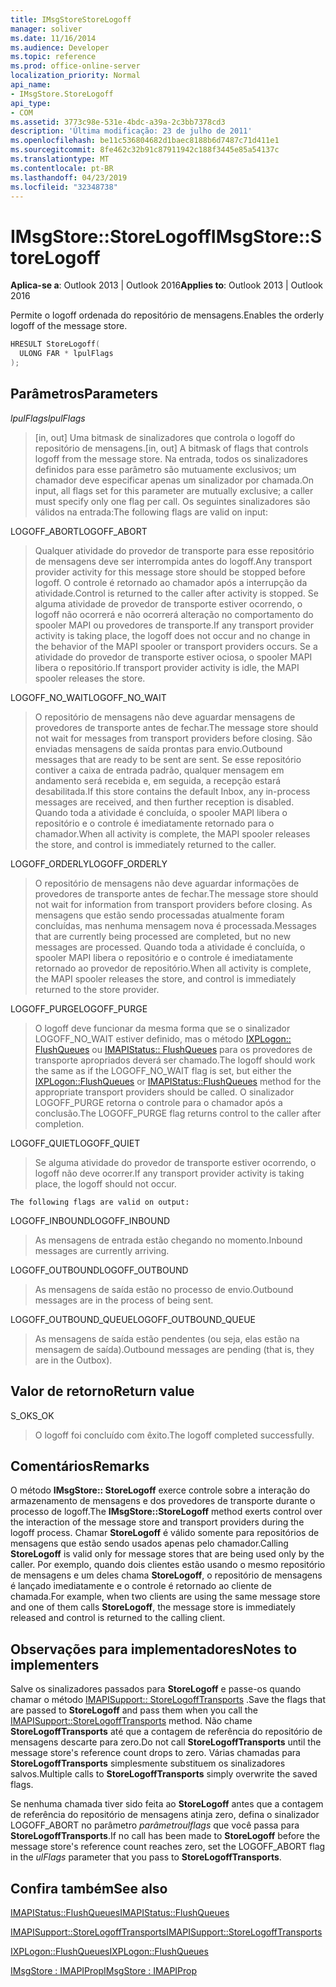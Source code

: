 ```yaml
---
title: IMsgStoreStoreLogoff
manager: soliver
ms.date: 11/16/2014
ms.audience: Developer
ms.topic: reference
ms.prod: office-online-server
localization_priority: Normal
api_name:
- IMsgStore.StoreLogoff
api_type:
- COM
ms.assetid: 3773c98e-531e-4bdc-a39a-2c3bb7378cd3
description: 'Última modificação: 23 de julho de 2011'
ms.openlocfilehash: be11c536804682d1baec8188b6d7487c71d411e1
ms.sourcegitcommit: 8fe462c32b91c87911942c188f3445e85a54137c
ms.translationtype: MT
ms.contentlocale: pt-BR
ms.lasthandoff: 04/23/2019
ms.locfileid: "32348738"
---
```

# <a name="imsgstorestorelogoff"></a><span data-ttu-id="44f2d-103">IMsgStore::StoreLogoff</span><span class="sxs-lookup"><span data-stu-id="44f2d-103">IMsgStore::StoreLogoff</span></span>

  
  
<span data-ttu-id="44f2d-104">**Aplica-se a**: Outlook 2013 | Outlook 2016</span><span class="sxs-lookup"><span data-stu-id="44f2d-104">**Applies to**: Outlook 2013 | Outlook 2016</span></span> 
  
<span data-ttu-id="44f2d-105">Permite o logoff ordenada do repositório de mensagens.</span><span class="sxs-lookup"><span data-stu-id="44f2d-105">Enables the orderly logoff of the message store.</span></span>
  
```cpp
HRESULT StoreLogoff(
  ULONG FAR * lpulFlags
);
```

## <a name="parameters"></a><span data-ttu-id="44f2d-106">Parâmetros</span><span class="sxs-lookup"><span data-stu-id="44f2d-106">Parameters</span></span>

 <span data-ttu-id="44f2d-107">_lpulFlags_</span><span class="sxs-lookup"><span data-stu-id="44f2d-107">_lpulFlags_</span></span>
  
> <span data-ttu-id="44f2d-108">[in, out] Uma bitmask de sinalizadores que controla o logoff do repositório de mensagens.</span><span class="sxs-lookup"><span data-stu-id="44f2d-108">[in, out] A bitmask of flags that controls logoff from the message store.</span></span> <span data-ttu-id="44f2d-109">Na entrada, todos os sinalizadores definidos para esse parâmetro são mutuamente exclusivos; um chamador deve especificar apenas um sinalizador por chamada.</span><span class="sxs-lookup"><span data-stu-id="44f2d-109">On input, all flags set for this parameter are mutually exclusive; a caller must specify only one flag per call.</span></span> <span data-ttu-id="44f2d-110">Os seguintes sinalizadores são válidos na entrada:</span><span class="sxs-lookup"><span data-stu-id="44f2d-110">The following flags are valid on input:</span></span>
    
<span data-ttu-id="44f2d-111">LOGOFF_ABORT</span><span class="sxs-lookup"><span data-stu-id="44f2d-111">LOGOFF_ABORT</span></span> 
  
> <span data-ttu-id="44f2d-112">Qualquer atividade do provedor de transporte para esse repositório de mensagens deve ser interrompida antes do logoff.</span><span class="sxs-lookup"><span data-stu-id="44f2d-112">Any transport provider activity for this message store should be stopped before logoff.</span></span> <span data-ttu-id="44f2d-113">O controle é retornado ao chamador após a interrupção da atividade.</span><span class="sxs-lookup"><span data-stu-id="44f2d-113">Control is returned to the caller after activity is stopped.</span></span> <span data-ttu-id="44f2d-114">Se alguma atividade de provedor de transporte estiver ocorrendo, o logoff não ocorrerá e não ocorrerá alteração no comportamento do spooler MAPI ou provedores de transporte.</span><span class="sxs-lookup"><span data-stu-id="44f2d-114">If any transport provider activity is taking place, the logoff does not occur and no change in the behavior of the MAPI spooler or transport providers occurs.</span></span> <span data-ttu-id="44f2d-115">Se a atividade do provedor de transporte estiver ociosa, o spooler MAPI libera o repositório.</span><span class="sxs-lookup"><span data-stu-id="44f2d-115">If transport provider activity is idle, the MAPI spooler releases the store.</span></span> 
    
<span data-ttu-id="44f2d-116">LOGOFF_NO_WAIT</span><span class="sxs-lookup"><span data-stu-id="44f2d-116">LOGOFF_NO_WAIT</span></span> 
  
> <span data-ttu-id="44f2d-117">O repositório de mensagens não deve aguardar mensagens de provedores de transporte antes de fechar.</span><span class="sxs-lookup"><span data-stu-id="44f2d-117">The message store should not wait for messages from transport providers before closing.</span></span> <span data-ttu-id="44f2d-118">São enviadas mensagens de saída prontas para envio.</span><span class="sxs-lookup"><span data-stu-id="44f2d-118">Outbound messages that are ready to be sent are sent.</span></span> <span data-ttu-id="44f2d-119">Se esse repositório contiver a caixa de entrada padrão, qualquer mensagem em andamento será recebida e, em seguida, a recepção estará desabilitada.</span><span class="sxs-lookup"><span data-stu-id="44f2d-119">If this store contains the default Inbox, any in-process messages are received, and then further reception is disabled.</span></span> <span data-ttu-id="44f2d-120">Quando toda a atividade é concluída, o spooler MAPI libera o repositório e o controle é imediatamente retornado para o chamador.</span><span class="sxs-lookup"><span data-stu-id="44f2d-120">When all activity is complete, the MAPI spooler releases the store, and control is immediately returned to the caller.</span></span> 
    
<span data-ttu-id="44f2d-121">LOGOFF_ORDERLY</span><span class="sxs-lookup"><span data-stu-id="44f2d-121">LOGOFF_ORDERLY</span></span> 
  
> <span data-ttu-id="44f2d-122">O repositório de mensagens não deve aguardar informações de provedores de transporte antes de fechar.</span><span class="sxs-lookup"><span data-stu-id="44f2d-122">The message store should not wait for information from transport providers before closing.</span></span> <span data-ttu-id="44f2d-123">As mensagens que estão sendo processadas atualmente foram concluídas, mas nenhuma mensagem nova é processada.</span><span class="sxs-lookup"><span data-stu-id="44f2d-123">Messages that are currently being processed are completed, but no new messages are processed.</span></span> <span data-ttu-id="44f2d-124">Quando toda a atividade é concluída, o spooler MAPI libera o repositório e o controle é imediatamente retornado ao provedor de repositório.</span><span class="sxs-lookup"><span data-stu-id="44f2d-124">When all activity is complete, the MAPI spooler releases the store, and control is immediately returned to the store provider.</span></span> 
    
<span data-ttu-id="44f2d-125">LOGOFF_PURGE</span><span class="sxs-lookup"><span data-stu-id="44f2d-125">LOGOFF_PURGE</span></span> 
  
> <span data-ttu-id="44f2d-126">O logoff deve funcionar da mesma forma que se o sinalizador LOGOFF_NO_WAIT estiver definido, mas o método [IXPLogon:: FlushQueues](ixplogon-flushqueues.md) ou [IMAPIStatus:: FlushQueues](imapistatus-flushqueues.md) para os provedores de transporte apropriados deverá ser chamado.</span><span class="sxs-lookup"><span data-stu-id="44f2d-126">The logoff should work the same as if the LOGOFF_NO_WAIT flag is set, but either the [IXPLogon::FlushQueues](ixplogon-flushqueues.md) or [IMAPIStatus::FlushQueues](imapistatus-flushqueues.md) method for the appropriate transport providers should be called.</span></span> <span data-ttu-id="44f2d-127">O sinalizador LOGOFF_PURGE retorna o controle para o chamador após a conclusão.</span><span class="sxs-lookup"><span data-stu-id="44f2d-127">The LOGOFF_PURGE flag returns control to the caller after completion.</span></span> 
    
<span data-ttu-id="44f2d-128">LOGOFF_QUIET</span><span class="sxs-lookup"><span data-stu-id="44f2d-128">LOGOFF_QUIET</span></span> 
  
> <span data-ttu-id="44f2d-129">Se alguma atividade do provedor de transporte estiver ocorrendo, o logoff não deve ocorrer.</span><span class="sxs-lookup"><span data-stu-id="44f2d-129">If any transport provider activity is taking place, the logoff should not occur.</span></span>
    
    The following flags are valid on output:
    
<span data-ttu-id="44f2d-130">LOGOFF_INBOUND</span><span class="sxs-lookup"><span data-stu-id="44f2d-130">LOGOFF_INBOUND</span></span> 
  
> <span data-ttu-id="44f2d-131">As mensagens de entrada estão chegando no momento.</span><span class="sxs-lookup"><span data-stu-id="44f2d-131">Inbound messages are currently arriving.</span></span>
    
<span data-ttu-id="44f2d-132">LOGOFF_OUTBOUND</span><span class="sxs-lookup"><span data-stu-id="44f2d-132">LOGOFF_OUTBOUND</span></span> 
  
> <span data-ttu-id="44f2d-133">As mensagens de saída estão no processo de envio.</span><span class="sxs-lookup"><span data-stu-id="44f2d-133">Outbound messages are in the process of being sent.</span></span>
    
<span data-ttu-id="44f2d-134">LOGOFF_OUTBOUND_QUEUE</span><span class="sxs-lookup"><span data-stu-id="44f2d-134">LOGOFF_OUTBOUND_QUEUE</span></span> 
  
> <span data-ttu-id="44f2d-135">As mensagens de saída estão pendentes (ou seja, elas estão na mensagem de saída).</span><span class="sxs-lookup"><span data-stu-id="44f2d-135">Outbound messages are pending (that is, they are in the Outbox).</span></span>
    
## <a name="return-value"></a><span data-ttu-id="44f2d-136">Valor de retorno</span><span class="sxs-lookup"><span data-stu-id="44f2d-136">Return value</span></span>

<span data-ttu-id="44f2d-137">S_OK</span><span class="sxs-lookup"><span data-stu-id="44f2d-137">S_OK</span></span> 
  
> <span data-ttu-id="44f2d-138">O logoff foi concluído com êxito.</span><span class="sxs-lookup"><span data-stu-id="44f2d-138">The logoff completed successfully.</span></span>
    
## <a name="remarks"></a><span data-ttu-id="44f2d-139">Comentários</span><span class="sxs-lookup"><span data-stu-id="44f2d-139">Remarks</span></span>

<span data-ttu-id="44f2d-140">O método **IMsgStore:: StoreLogoff** exerce controle sobre a interação do armazenamento de mensagens e dos provedores de transporte durante o processo de logoff.</span><span class="sxs-lookup"><span data-stu-id="44f2d-140">The **IMsgStore::StoreLogoff** method exerts control over the interaction of the message store and transport providers during the logoff process.</span></span> <span data-ttu-id="44f2d-141">Chamar **StoreLogoff** é válido somente para repositórios de mensagens que estão sendo usados apenas pelo chamador.</span><span class="sxs-lookup"><span data-stu-id="44f2d-141">Calling **StoreLogoff** is valid only for message stores that are being used only by the caller.</span></span> <span data-ttu-id="44f2d-142">Por exemplo, quando dois clientes estão usando o mesmo repositório de mensagens e um deles chama **StoreLogoff**, o repositório de mensagens é lançado imediatamente e o controle é retornado ao cliente de chamada.</span><span class="sxs-lookup"><span data-stu-id="44f2d-142">For example, when two clients are using the same message store and one of them calls **StoreLogoff**, the message store is immediately released and control is returned to the calling client.</span></span>
  
## <a name="notes-to-implementers"></a><span data-ttu-id="44f2d-143">Observações para implementadores</span><span class="sxs-lookup"><span data-stu-id="44f2d-143">Notes to implementers</span></span>

<span data-ttu-id="44f2d-144">Salve os sinalizadores passados para **StoreLogoff** e passe-os quando chamar o método [IMAPISupport:: StoreLogoffTransports](imapisupport-storelogofftransports.md) .</span><span class="sxs-lookup"><span data-stu-id="44f2d-144">Save the flags that are passed to **StoreLogoff** and pass them when you call the [IMAPISupport::StoreLogoffTransports](imapisupport-storelogofftransports.md) method.</span></span> <span data-ttu-id="44f2d-145">Não chame **StoreLogoffTransports** até que a contagem de referência do repositório de mensagens descarte para zero.</span><span class="sxs-lookup"><span data-stu-id="44f2d-145">Do not call **StoreLogoffTransports** until the message store's reference count drops to zero.</span></span> <span data-ttu-id="44f2d-146">Várias chamadas para **StoreLogoffTransports** simplesmente substituem os sinalizadores salvos.</span><span class="sxs-lookup"><span data-stu-id="44f2d-146">Multiple calls to **StoreLogoffTransports** simply overwrite the saved flags.</span></span> 
  
<span data-ttu-id="44f2d-147">Se nenhuma chamada tiver sido feita ao **StoreLogoff** antes que a contagem de referência do repositório de mensagens atinja zero, defina o sinalizador LOGOFF_ABORT no parâmetro _parâmetroulflags_ que você passa para **StoreLogoffTransports**.</span><span class="sxs-lookup"><span data-stu-id="44f2d-147">If no call has been made to **StoreLogoff** before the message store's reference count reaches zero, set the LOGOFF_ABORT flag in the  _ulFlags_ parameter that you pass to **StoreLogoffTransports**.</span></span>
  
## <a name="see-also"></a><span data-ttu-id="44f2d-148">Confira também</span><span class="sxs-lookup"><span data-stu-id="44f2d-148">See also</span></span>



[<span data-ttu-id="44f2d-149">IMAPIStatus::FlushQueues</span><span class="sxs-lookup"><span data-stu-id="44f2d-149">IMAPIStatus::FlushQueues</span></span>](imapistatus-flushqueues.md)
  
[<span data-ttu-id="44f2d-150">IMAPISupport::StoreLogoffTransports</span><span class="sxs-lookup"><span data-stu-id="44f2d-150">IMAPISupport::StoreLogoffTransports</span></span>](imapisupport-storelogofftransports.md)
  
[<span data-ttu-id="44f2d-151">IXPLogon::FlushQueues</span><span class="sxs-lookup"><span data-stu-id="44f2d-151">IXPLogon::FlushQueues</span></span>](ixplogon-flushqueues.md)
  
[<span data-ttu-id="44f2d-152">IMsgStore : IMAPIProp</span><span class="sxs-lookup"><span data-stu-id="44f2d-152">IMsgStore : IMAPIProp</span></span>](imsgstoreimapiprop.md)

